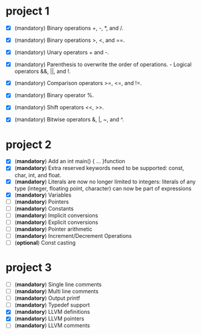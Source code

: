 # project 1
- [x] (mandatory) Binary operations +, -, *, and /.
- [x] (mandatory) Binary operations >, <, and ==.
- [x] (mandatory) Unary operators + and -.
- [x] (mandatory) Parenthesis to overwrite the order of operations. - [ ](mandatory) Logical operators &&, ||, and !.
- [x] (mandatory) Comparison operators >=, <=, and !=.
- [x] (mandatory) Binary operator %.
- [x] (mandatory) Shift operators <<, >>.
- [x] (mandatory) Bitwise operators &, |, ~, and ^.


# project 2
- [x] (**mandatory**) Add an int main() { ... }function
- [x] (**mandatory**) Extra reserved keywords need to be supported: const, char, int, and float.
- [x] (**mandatory**) Literals are now no longer limited to integers: literals of any type (integer, floating point, character) can now be part of expressions
- [x] (**mandatory**) Variables
- [ ] (**mandatory**) Pointers
- [ ] (**mandatory**) Constants
- [ ] (**mandatory**) Implicit conversions
- [ ] (**mandatory**) Explicit conversions
- [ ] (**mandatory**) Pointer arithmetic
- [ ] (**mandatory**) Increment/Decrement Operations
- [ ] (**optional**) Const casting

# project 3
- [ ] (**mandatory**) Single line comments
- [ ] (**mandatory**) Multi line comments
- [ ] (**mandatory**) Output printf
- [ ] (**mandatory**) Typedef support
- [x] (**mandatory**) LLVM definitions
- [x] (**mandatory**) LLVM pointers
- [ ] (**mandatory**) LLVM comments